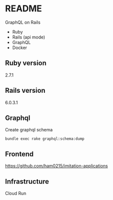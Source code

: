 # README

GraphQL on Rails

* Ruby
* Rails (api mode)
* GraphQL
* Docker

## Ruby version
2.7.1

## Rails version
6.0.3.1

## Graphql

Create graphql schema

```
bundle exec rake graphql:schema:dump
```

## Frontend

https://github.com/ham0215/imitation-applications

## Infrastructure

Cloud Run
